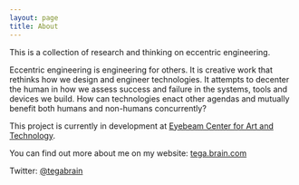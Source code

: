 ```yaml
---
layout: page
title: About
---
```



This is a collection of research and thinking on eccentric engineering.

Eccentric engineering is engineering for others. It is creative work that rethinks how we design and engineer technologies. It attempts to decenter the human in how we assess success and failure in the systems, tools and devices we build. How can technologies enact other agendas and mutually benefit both humans and non-humans concurrently?

This project is currently in development at [Eyebeam Center for Art and Technology](http://eyebeam.org/).

You can find out more about me on my website: [tega.brain.com](http://tegabrain.com/)

Twitter: [@tegabrain](http://twitter.com/tegabrain)
